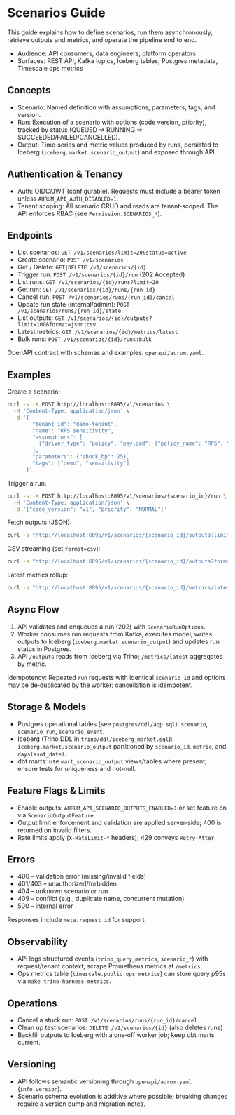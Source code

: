 # Scenarios Guide

This guide explains how to define scenarios, run them asynchronously, retrieve outputs and metrics, and operate the pipeline end to end.

- Audience: API consumers, data engineers, platform operators
- Surfaces: REST API, Kafka topics, Iceberg tables, Postgres metadata, Timescale ops metrics

## Concepts

- Scenario: Named definition with assumptions, parameters, tags, and version.
- Run: Execution of a scenario with options (code version, priority), tracked by status (QUEUED → RUNNING → SUCCEEDED/FAILED/CANCELLED).
- Output: Time‑series and metric values produced by runs, persisted to Iceberg (`iceberg.market.scenario_output`) and exposed through API.

## Authentication & Tenancy

- Auth: OIDC/JWT (configurable). Requests must include a bearer token unless `AURUM_API_AUTH_DISABLED=1`.
- Tenant scoping: All scenario CRUD and reads are tenant‑scoped. The API enforces RBAC (see `Permission.SCENARIOS_*`).

## Endpoints

- List scenarios: `GET /v1/scenarios?limit=20&status=active`
- Create scenario: `POST /v1/scenarios`
- Get / Delete: `GET|DELETE /v1/scenarios/{id}`
- Trigger run: `POST /v1/scenarios/{id}/run` (202 Accepted)
- List runs: `GET /v1/scenarios/{id}/runs?limit=20`
- Get run: `GET /v1/scenarios/{id}/runs/{run_id}`
- Cancel run: `POST /v1/scenarios/runs/{run_id}/cancel`
- Update run state (internal/admin): `POST /v1/scenarios/runs/{run_id}/state`
- List outputs: `GET /v1/scenarios/{id}/outputs?limit=100&format=json|csv`
- Latest metrics: `GET /v1/scenarios/{id}/metrics/latest`
- Bulk runs: `POST /v1/scenarios/{id}/runs:bulk`

OpenAPI contract with schemas and examples: `openapi/aurum.yaml`.

## Examples

Create a scenario:

```bash
curl -s -X POST http://localhost:8095/v1/scenarios \
  -H 'Content-Type: application/json' \
  -d '{
        "tenant_id": "demo-tenant",
        "name": "RPS sensitivity",
        "assumptions": [
          {"driver_type": "policy", "payload": {"policy_name": "RPS", "start_year": 2030, "target": 0.6}}
        ],
        "parameters": {"shock_bp": 25},
        "tags": ["demo", "sensitivity"]
      }'
```

Trigger a run:

```bash
curl -s -X POST http://localhost:8095/v1/scenarios/{scenario_id}/run \
  -H 'Content-Type: application/json' \
  -d '{"code_version": "v1", "priority": "NORMAL"}'
```

Fetch outputs (JSON):

```bash
curl -s "http://localhost:8095/v1/scenarios/{scenario_id}/outputs?limit=100&metric_name=NPV"
```

CSV streaming (set `format=csv`):

```bash
curl -s "http://localhost:8095/v1/scenarios/{scenario_id}/outputs?format=csv" -o outputs.csv
```

Latest metrics rollup:

```bash
curl -s "http://localhost:8095/v1/scenarios/{scenario_id}/metrics/latest"
```

## Async Flow

1. API validates and enqueues a run (202) with `ScenarioRunOptions`.
2. Worker consumes run requests from Kafka, executes model, writes outputs to Iceberg (`iceberg.market.scenario_output`) and updates run status in Postgres.
3. API `/outputs` reads from Iceberg via Trino; `/metrics/latest` aggregates by metric.

Idempotency: Repeated `run` requests with identical `scenario_id` and options may be de‑duplicated by the worker; cancellation is idempotent.

## Storage & Models

- Postgres operational tables (see `postgres/ddl/app.sql`): `scenario`, `scenario_run`, `scenario_event`.
- Iceberg (Trino DDL in `trino/ddl/iceberg_market.sql`): `iceberg.market.scenario_output` partitioned by `scenario_id`, `metric`, and `days(asof_date)`.
- dbt marts: use `mart_scenario_output` views/tables where present; ensure tests for uniqueness and not‑null.

## Feature Flags & Limits

- Enable outputs: `AURUM_API_SCENARIO_OUTPUTS_ENABLED=1` or set feature on via `ScenarioOutputFeature`.
- Output limit enforcement and validation are applied server‑side; 400 is returned on invalid filters.
- Rate limits apply (`X-RateLimit-*` headers); 429 conveys `Retry-After`.

## Errors

- 400 – validation error (missing/invalid fields)
- 401/403 – unauthorized/forbidden
- 404 – unknown scenario or run
- 409 – conflict (e.g., duplicate name, concurrent mutation)
- 500 – internal error

Responses include `meta.request_id` for support.

## Observability

- API logs structured events (`trino_query_metrics`, `scenario_*`) with request/tenant context; scrape Prometheus metrics at `/metrics`.
- Ops metrics table (`timescale.public.ops_metrics`) can store query p95s via `make trino-harness-metrics`.

## Operations

- Cancel a stuck run: `POST /v1/scenarios/runs/{run_id}/cancel`
- Clean up test scenarios: `DELETE /v1/scenarios/{id}` (also deletes runs)
- Backfill outputs to Iceberg with a one‑off worker job; keep dbt marts current.

## Versioning

- API follows semantic versioning through `openapi/aurum.yaml` (`info.version`).
- Scenario schema evolution is additive where possible; breaking changes require a version bump and migration notes.
